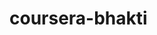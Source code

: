 # coursera-bhakti
<!doctype html>
<html>
  <head>
    <title>HTML IS STRUCTURE ONLY (Before)</title>
  </head>
  
